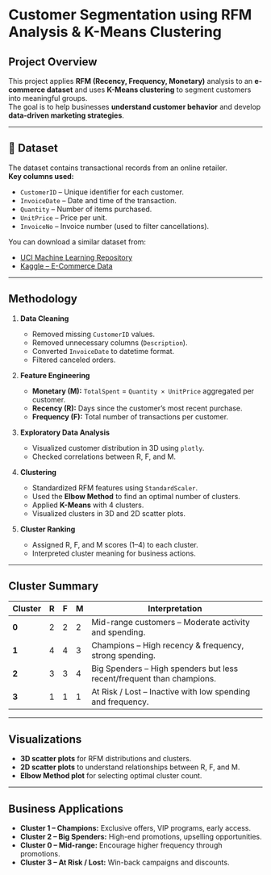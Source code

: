 # Customer Segmentation using RFM Analysis & K-Means Clustering

## Project Overview
This project applies **RFM (Recency, Frequency, Monetary)** analysis to an **e-commerce dataset** and uses **K-Means clustering** to segment customers into meaningful groups.  
The goal is to help businesses **understand customer behavior** and develop **data-driven marketing strategies**.

---

## 📂 Dataset
The dataset contains transactional records from an online retailer.  
**Key columns used:**
- `CustomerID` – Unique identifier for each customer.
- `InvoiceDate` – Date and time of the transaction.
- `Quantity` – Number of items purchased.
- `UnitPrice` – Price per unit.
- `InvoiceNo` – Invoice number (used to filter cancellations).

You can download a similar dataset from:
- [UCI Machine Learning Repository](https://archive.ics.uci.edu/ml/datasets/Online+Retail)
- [Kaggle – E-Commerce Data](https://www.kaggle.com/datasets/carrie1/ecommerce-data)

---

## Methodology
1. **Data Cleaning**
   - Removed missing `CustomerID` values.
   - Removed unnecessary columns (`Description`).
   - Converted `InvoiceDate` to datetime format.
   - Filtered canceled orders.

2. **Feature Engineering**
   - **Monetary (M):** `TotalSpent` = `Quantity × UnitPrice` aggregated per customer.
   - **Recency (R):** Days since the customer’s most recent purchase.
   - **Frequency (F):** Total number of transactions per customer.

3. **Exploratory Data Analysis**
   - Visualized customer distribution in 3D using `plotly`.
   - Checked correlations between R, F, and M.

4. **Clustering**
   - Standardized RFM features using `StandardScaler`.
   - Used the **Elbow Method** to find an optimal number of clusters.
   - Applied **K-Means** with 4 clusters.
   - Visualized clusters in 3D and 2D scatter plots.

5. **Cluster Ranking**
   - Assigned R, F, and M scores (1–4) to each cluster.
   - Interpreted cluster meaning for business actions.

---

## Cluster Summary

| Cluster | R | F | M | Interpretation |
|---------|---|---|---|----------------|
| **0** | 2 | 2 | 2 | Mid-range customers – Moderate activity and spending. |
| **1** | 4 | 4 | 3 | Champions – High recency & frequency, strong spending. |
| **2** | 3 | 3 | 4 | Big Spenders – High spenders but less recent/frequent than champions. |
| **3** | 1 | 1 | 1 | At Risk / Lost – Inactive with low spending and frequency. |

---

## Visualizations
- **3D scatter plots** for RFM distributions and clusters.
- **2D scatter plots** to understand relationships between R, F, and M.
- **Elbow Method plot** for selecting optimal cluster count.

---

## Business Applications
- **Cluster 1 – Champions:** Exclusive offers, VIP programs, early access.
- **Cluster 2 – Big Spenders:** High-end promotions, upselling opportunities.
- **Cluster 0 – Mid-range:** Encourage higher frequency through promotions.
- **Cluster 3 – At Risk / Lost:** Win-back campaigns and discounts.